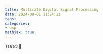 ```yaml
---
title: Multirate Digital Signal Processing
date: 2024-09-01 11:24:12
tags:
categories:
- dsp
mathjax: true
---
```




*TODO* &#128197;
